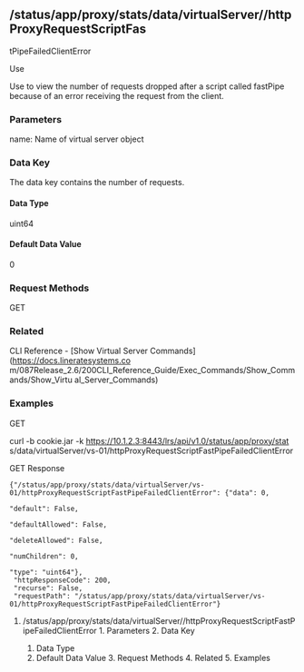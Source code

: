 ## /status/app/proxy/stats/data/virtualServer/<name>/httpProxyRequestScriptFas
tPipeFailedClientError

Use

Use to view the number of requests dropped after a script called fastPipe
because of an error receiving the request from the client.

### Parameters

name: Name of virtual server object

### Data Key

The data key contains the number of requests.

#### Data Type

uint64

#### Default Data Value

0

### Request Methods

GET

### Related

CLI Reference - [Show Virtual Server Commands](https://docs.lineratesystems.co
m/087Release_2.6/200CLI_Reference_Guide/Exec_Commands/Show_Commands/Show_Virtu
al_Server_Commands)

### Examples

GET

curl -b cookie.jar -k https://10.1.2.3:8443/lrs/api/v1.0/status/app/proxy/stat
s/data/virtualServer/vs-01/httpProxyRequestScriptFastPipeFailedClientError

GET Response

    
    {"/status/app/proxy/stats/data/virtualServer/vs-01/httpProxyRequestScriptFastPipeFailedClientError": {"data": 0,
                                                                                                           "default": False,
                                                                                                           "defaultAllowed": False,
                                                                                                           "deleteAllowed": False,
                                                                                                           "numChildren": 0,
                                                                                                           "type": "uint64"},
     "httpResponseCode": 200,
     "recurse": False,
     "requestPath": "/status/app/proxy/stats/data/virtualServer/vs-01/httpProxyRequestScriptFastPipeFailedClientError"}
    

  1. /status/app/proxy/stats/data/virtualServer/<name>/httpProxyRequestScriptFastPipeFailedClientError
    1. Parameters
    2. Data Key
      1. Data Type
      2. Default Data Value
    3. Request Methods
    4. Related
    5. Examples

